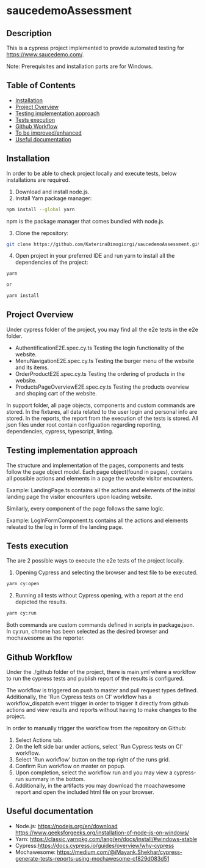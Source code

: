 # saucedemoAssessment

## Description

This is a cypress project implemented to provide automated testing for https://www.saucedemo.com/. 

Note: Prerequisites and installation parts are for Windows. 

## Table of Contents 

- [Installation](#installation)
- [Project Overview](#projectoverview)
- [Testing implementation approach](#testingimplementationapproach)
- [Tests execution](#testsexecution)
- [Github Workflow](#githubworkflows)
- [To be improved/enhanced](#tobeimproved/enhanced)
- [Useful documentation](#usefuldocumentation)

## Installation

In order to be able to check project locally and execute tests, below installations are required.

1. Download and install node.js.
2. Install Yarn package manager:

```bash
npm install --global yarn
```

npm is the package manager that comes bundled with node.js.

3. Clone the repository:

```bash
git clone https://github.com/KaterinaDimogiorgi/saucedemoAssessment.git
```

4. Open project in your preferred IDE and run yarn to install all the dependencies of the project:

```bash
yarn 

or 

yarn install
```

## Project Overview

Under cypress folder of the project, you may find all the e2e tests in the e2e folder.

- AuthentificationE2E.spec.cy.ts 
  Testing the login functionality of the website.
- MenuNavigationE2E.spec.cy.ts
  Testing the burger menu of the website and its items.
- OrderProductE2E.spec.cy.ts
  Testing the ordering of products in the website.
- ProductsPageOverviewE2E.spec.cy.ts
  Testing the products overview and shoping cart of the website.

In support folder, all page objects, components and custom commands are stored.
In the fixtures, all data related to the user login and personal info are stored.
In the reports, the report from the execution of the tests is stored.
All json files under root contain configuation regarding reporting, dependencies, cypress, typescript, linting.

## Testing implementation approach

The structure and implementation of the pages, components and tests follow the page object model.
Each page object(found in pages), contains all possible actions and elements in a page the website visitor encounters.

Example: LandingPage.ts contains all the actions and elements of the initial landing page the visitor encounters upon loading website.

Similarly, every component of the page follows the same logic.

Example: LogInFormComponent.ts contains all the actions and elements releated to the log in form of the landing page.

## Tests execution

The are 2 possible ways to execute the e2e tests of the project locally.

1. Opening Cypress and selecting the browser and test file to be executed.

```bash
yarn cy:open
```

2. Running all tests without Cypress opening, with a report at the end depicted the results.

```bash
yarn cy:run
```

Both commands are custom commands defined in scripts in package.json.
In cy:run, chrome has been selected as the desired browser and mochawesome as the reporter.

## Github Workflow

Under the ./github folder of the project, there is main.yml where a worklfow to run the cypress tests and 
publish report of the results is configured. 

The workflow is triggered on push to master and pull request types defined. 
Additionally, the 'Run Cypress tests on CI' workflow has a workflow_dispatch event trigger in order to trigger it directly from github actions
and view results and reports without having to make changes to the project.

In order to manually trigger the workflow from the repository on Github:

1. Select Actions tab.
2. On the left side bar under actions, select 'Run Cypress tests on CI' workflow. 
3. Select 'Run workflow' button on the top right of the runs grid.
4. Confirm Run workflow on master on popup.
5. Upon completion, select the workflow run and you may view a cypress-run summary in the bottom.
6. Additionally, in the artifacts you may download the moachawesome report and open the included html file on your browser.


## Useful documentation

- Node.js: 
 https://nodejs.org/en/download
 https://www.geeksforgeeks.org/installation-of-node-js-on-windows/
- Yarn: https://classic.yarnpkg.com/lang/en/docs/install/#windows-stable
- Cypress:https://docs.cypress.io/guides/overview/why-cypress
- Mochawesome: https://medium.com/@iMayank.Shekhar/cypress-generate-tests-reports-using-mochawesome-cf829d083d51
